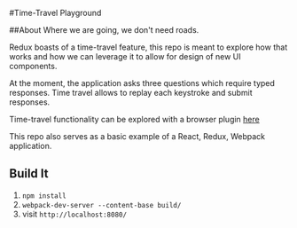 #Time-Travel Playground 

##About
Where we are going, we don't need roads.

Redux boasts of a time-travel feature, this repo is meant to explore how that works and how we can leverage it to allow for design of new UI components.

At the moment, the application asks three questions which require typed responses.  Time travel allows to replay each keystroke and submit responses.

Time-travel functionality can be explored with a browser plugin [here](https://github.com/zalmoxisus/redux-devtools-extension)

This repo also serves as a basic example of a React, Redux, Webpack application.

## Build It

1. `npm install`
2. `webpack-dev-server --content-base build/`
3. visit `http://localhost:8080/`